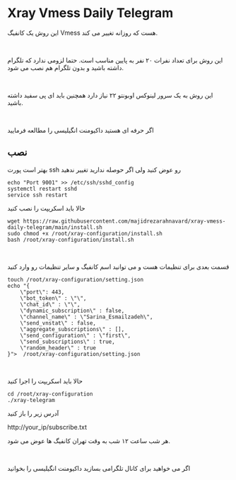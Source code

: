 # Xray Vmess Daily Telegram

این روش یک کانفیگ Vmess هست که روزانه تغییر می کند.

</br>

این روش برای تعداد نفرات ۲۰ نفر به پایین مناسب است.
حتما لزومی ندارد که تلگرام داشته باشید و بدون تلگرام هم نصب می شود.

</br>


این روش به یک سرور لینوکس اوبونتو ۲۲ نیاز دارد
همچنین باید ای پی سفید داشته باشید.

</br>


اگر حرفه ای هستید داکیومنت انگیلیسی را مطالعه فرمایید



## نصب

بهتر است پورت ssh رو عوض کنید ولی اگر حوصله ندارید تغییر ندهید

```
echo "Port 9001" >> /etc/ssh/sshd_config
systemctl restart sshd
service ssh restart
```

حالا باید اسکریپت را نصب کنید

```
wget https://raw.githubusercontent.com/majidrezarahnavard/xray-vmess-daily-telegram/main/install.sh
sudo chmod +x /root/xray-configuration/install.sh
bash /root/xray-configuration/install.sh
```


</br>

قسمت بعدی برای تنظیمات هست و می توانید اسم کانفیگ و سایر تنظیمات رو وارد کنید

```
touch /root/xray-configuration/setting.json
echo "{
    \"port\": 443,
    \"bot_token\" : \"\",
    \"chat_id\" : \"\",
    \"dynamic_subscription\" : false,
    \"channel_name\" : \"Sarina_Esmailzadeh\",
    \"send_vnstat\" : false,
    \"aggregate_subscriptions\" : [],
    \"send_configuration\" : \"first\",
    \"send_subscriptions\" : true,
    \"random_header\" : true
}">  /root/xray-configuration/setting.json
```

</br>

حالا باید اسکریپت را اجرا کنید

```
cd /root/xray-configuration
./xray-telegram
```


آدرس زیر را باز کنید

http://your_ip/subscribe.txt

هر شب ساعت ۱۲ شب به وقت تهران کانفیگ ها عوض می شود.

</br>



اگر می خواهید برای کانال تلگرامی بسازید داکیومنت انگیلیسی را بخوانید